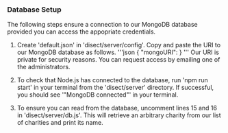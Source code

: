 ### Database Setup ###
The following steps ensure a connection to our MongoDB database provided you can access the appopriate credentials.
1. Create 'default.json' in 'disect/server/config'. Copy and paste the URI to our MongoDB database as follows.
'''json
{
  "mongoURI": <URI>
}
'''
Our URI is private for security reasons. You can request access by emailing one of the administrators.
  
2. To check that Node.js has connected to the database, run 'npm run start' in your terminal from the 'disect/server' directory. If successful, you should see '"MongoDB connected"' in your terminal. 
3. To ensure you can read from the database, uncomment lines 15 and 16 in 'disect/server/db.js'. This will retrieve an arbitrary charity from our list of charities and print its name.
  
  
